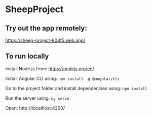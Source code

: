 # SheepProject

## Try out the app remotely:
https://sheep-project-808f5.web.app/

## To run locally

Install Node.js from: https://nodejs.org/en/

Install Angular CLI using: `npm install -g @angular/cli`

Go to the project folder and install dependencies using: `npm install`

Run the server using: `ng serve`

Open: http://localhost:4200/
